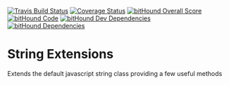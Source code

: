 [![Travis Build Status](https://travis-ci.org/andela-odaniel/stringextensions.svg?branch=master)](https://travis-ci.org/andela-odaniel/stringextensions.svg?branch=develop)
[![Coverage Status](https://coveralls.io/repos/github/andela-odaniel/stringextensions/badge.svg?branch=feature%2Fhas-vowels)](https://coveralls.io/github/andela-odaniel/stringextensions?branch=feature%2Fhas-vowels)
[![bitHound Overall Score](https://www.bithound.io/github/andela-odaniel/stringextensions/badges/score.svg)](https://www.bithound.io/github/andela-odaniel/stringextensions)
[![bitHound Code](https://www.bithound.io/github/andela-odaniel/stringextensions/badges/code.svg)](https://www.bithound.io/github/andela-odaniel/stringextensions)
[![bitHound Dev Dependencies](https://www.bithound.io/github/andela-odaniel/stringextensions/badges/devDependencies.svg)](https://www.bithound.io/github/andela-odaniel/stringextensions/master/dependencies/npm)
[![bitHound Dependencies](https://www.bithound.io/github/andela-odaniel/stringextensions/badges/dependencies.svg)](https://www.bithound.io/github/andela-odaniel/stringextensions/master/dependencies/npm)

# String Extensions
Extends the default javascript string class providing a few useful methods
